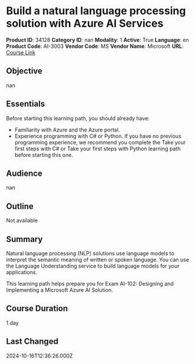 # Build a natural language processing solution with Azure AI Services

**Product ID**: 34128
**Category ID**: nan
**Modality**: 1
**Active**: True
**Language**: en
**Product Code**: AI-3003
**Vendor Code**: MS
**Vendor Name**: Microsoft
**URL**: [Course Link](https://www.fastlaneus.com/course/microsoft-ai-3003)

## Objective
nan

## Essentials
Before starting this learning path, you should already have:


- Familiarity with Azure and the Azure portal.
- Experience programming with C# or Python. If you have no previous programming experience, we recommend you complete the Take your first steps with C# or Take your first steps with Python learning path before starting this one.

## Audience
nan

## Outline
Not available

## Summary
Natural language processing (NLP) solutions use language models to interpret the semantic meaning of written or spoken language. You can use the Language Understanding service to build language models for your applications.

This learning path helps prepare you for Exam AI-102: Designing and Implementing a Microsoft Azure AI Solution.

## Course Duration
1 day

## Last Changed
2024-10-16T12:36:26.000Z
